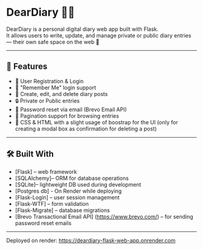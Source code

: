 # DearDiary 🧠📔

DearDiary is a personal digital diary web app built with Flask.  
It allows users to write, update, and manage private or public diary entries — their own safe space on the web 💙

---

## 🚀 Features

- 🔐 User Registration & Login
- 🔁 "Remember Me" login support
- 📓 Create, edit, and delete diary posts
- 🔒 Private or Public entries
- 💌 Password reset via email (Brevo Email API)
- 📅 Pagination support for browsing entries
- 🎨 CSS & HTML with a slight usage of boostrap for the UI (only for creating a modal box as confirmation for deleting a post)

---

## 🛠️ Built With

- [Flask] – web framework
- [SQLAlchemy]– ORM for database operations
- [SQLite]– lightweight DB used during development
- [Postgres db] - On Render while deploying
- [Flask-Login] – user session management
- [Flask-WTF] – form validation
- [Flask-Migrate] – database migrations
- [Brevo Transactional Email API] (https://www.brevo.com/) – for sending password reset emails


---
Deployed on render:
https://deardiary-flask-web-app.onrender.com



